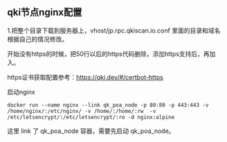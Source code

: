 ## qki节点nginx配置
1.把整个目录下载到服务器上，vhost/jp.rpc.qkiscan.io.conf 里面的目录和域名根据自己的情况修改。

开始没有https的时候，把50行以后的https代码删除，添加https支持后，再加入。

https证书获取配置参考：https://qki.dev/#/certbot-https

启动nginx
```
docker run --name nginx --link qk_poa_node -p 80:80 -p 443:443 -v /home/nginx/:/etc/nginx/ -v /home/:/home/:rw  -v /etc/letsencrypt/:/etc/letsencrypt/:ro -d nginx:alpine
```
这里 link 了 qk_poa_node 容器，需要先启动 qk_poa_node。